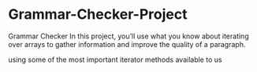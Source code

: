 # Grammar-Checker-Project
Grammar Checker
In this project, you’ll use what you know about iterating over arrays to gather information and improve the quality of a paragraph.

using some of the most important iterator methods available to us 

